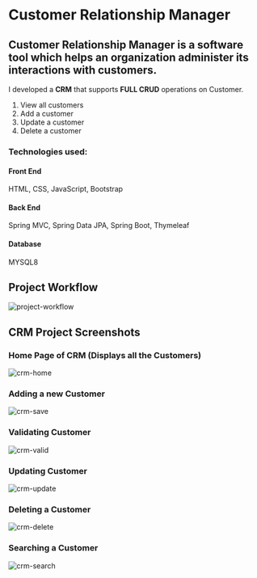# Customer Relationship Manager

## Customer Relationship Manager is a software tool  which helps an organization administer its interactions with customers.


I developed a **CRM** that supports **FULL CRUD** operations on Customer.

1. View all customers
2. Add a customer
3. Update a customer
4. Delete a customer

### Technologies used:
#### Front End
HTML, CSS, JavaScript, Bootstrap

#### Back End
Spring MVC, Spring Data JPA, Spring Boot, Thymeleaf

#### Database
MYSQL8

## Project Workflow

![project-workflow](https://user-images.githubusercontent.com/45591028/126621947-54ebaa9a-e444-403d-b1b6-547d889ed6af.png)

## CRM Project Screenshots

### Home Page of CRM (Displays all the Customers)
![crm-home](https://user-images.githubusercontent.com/45591028/126622284-5725eeec-1ad2-492a-ae2e-3fc5c86b4ea6.PNG)


### Adding a new Customer
![crm-save](https://user-images.githubusercontent.com/45591028/126622592-0540db51-92d2-4bef-9667-f8d000e2b50f.PNG)


### Validating Customer
![crm-valid](https://user-images.githubusercontent.com/45591028/126622801-4c27fedc-ffde-401e-821d-a3d5cd50dce5.PNG)


### Updating Customer

![crm-update](https://user-images.githubusercontent.com/45591028/126622966-c28c100d-aae6-4d6f-8085-fcf3b45b6311.PNG)


### Deleting a Customer

![crm-delete](https://user-images.githubusercontent.com/45591028/126623115-0e71dc72-1ca2-4b49-8b9d-fbb77b491e9c.PNG)


### Searching a Customer

![crm-search](https://user-images.githubusercontent.com/45591028/126623280-bdd023bd-6915-4769-9acb-c21d8595df54.PNG)







